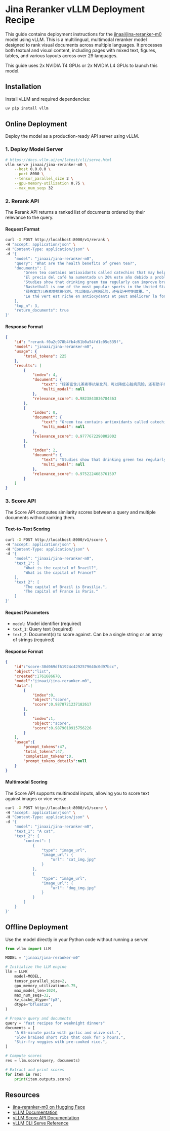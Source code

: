 # Jina Reranker vLLM Deployment Recipe

This guide contains deployment instructions for the [jinaai/jina-reranker-m0](https://huggingface.co/jinaai/jina-reranker-m0) model using vLLM. This is a multilingual, multimodal reranker model designed to rank visual documents across multiple languages. It processes both textual and visual content, including pages with mixed text, figures, tables, and various layouts across over 29 languages.

This guide uses 2x NVIDIA T4 GPUs or 2x NVIDIA L4 GPUs to launch this model.


## Installation

Install vLLM and required dependencies:

```bash
uv pip install vllm
```

## Online Deployment

Deploy the model as a production-ready API server using vLLM.

### 1. Deploy Model Server

```bash
# https://docs.vllm.ai/en/latest/cli/serve.html
vllm serve jinaai/jina-reranker-m0 \
    --host 0.0.0.0 \
    --port 8000 \
    --tensor_parallel_size 2 \
    --gpu-memory-utilization 0.75 \
    --max_num_seqs 32
```

### 2. Rerank API

The Rerank API returns a ranked list of documents ordered by their relevance to the query.

#### Request Format

```bash
curl -X POST http://localhost:8000/v1/rerank \
-H "accept: application/json" \
-H "Content-Type: application/json" \
-d '{
    "model": "jinaai/jina-reranker-m0",
    "query": "What are the health benefits of green tea?",
    "documents": [
        "Green tea contains antioxidants called catechins that may help reduce inflammation and protect cells from damage.",
        "El precio del café ha aumentado un 20% este año debido a problemas en la cadena de suministro.",
        "Studies show that drinking green tea regularly can improve brain function and boost metabolism.",
        "Basketball is one of the most popular sports in the United States.",
        "绿茶富含儿茶素等抗氧化剂，可以降低心脏病风险，还有助于控制体重。",
        "Le thé vert est riche en antioxydants et peut améliorer la fonction cérébrale."
    ],
    "top_n": 3,
    "return_documents": true
}'
```

#### Response Format

```json
{
    "id": "rerank-f0a2c978b4fb4d61b0a54fd1c05e335f",
    "model": "jinaai/jina-reranker-m0",
    "usage": {
        "total_tokens": 225
    },
    "results": [
        {
            "index": 4,
            "document": {
                "text": "绿茶富含儿茶素等抗氧化剂，可以降低心脏病风险，还有助于控制体重。",
                "multi_modal": null
            },
            "relevance_score": 0.9823843836784363
        },
        {
            "index": 0,
            "document": {
                "text": "Green tea contains antioxidants called catechins that may help reduce inflammation and protect cells from damage.",
                "multi_modal": null
            },
            "relevance_score": 0.9777672290802002
        },
        {
            "index": 2,
            "document": {
                "text": "Studies show that drinking green tea regularly can improve brain function and boost metabolism.",
                "multi_modal": null
            },
            "relevance_score": 0.9752224683761597
        }
    ]
}
```

### 3. Score API

The Score API computes similarity scores between a query and multiple documents without ranking them.

#### Text-to-Text Scoring

```bash
curl -X POST http://localhost:8000/v1/score \
-H "accept: application/json" \
-H "Content-Type: application/json" \
-d '{
    "model": "jinaai/jina-reranker-m0",
    "text_1": [
        "What is the capital of Brazil?",
        "What is the capital of France?"
    ],
    "text_2": [
        "The capital of Brazil is Brasilia.",
        "The capital of France is Paris."
    ]
}'
```

#### Request Parameters
- `model`: Model identifier (required)
- `text_1`: Query text (required)
- `text_2`: Document(s) to score against. Can be a single string or an array of strings (required)

#### Response Format

```json
{
    "id":"score-30d069df61924c4292579640c0d97bcc",
    "object":"list",
    "created":1761686670,
    "model":"jinaai/jina-reranker-m0",
    "data":[
        {
            "index":0,
            "object":"score",
            "score":0.9878721237182617
        },
        {
            "index":1,
            "object":"score",
            "score":0.9879010915756226
        }
    ],
    "usage":{
        "prompt_tokens":47,
        "total_tokens":47,
        "completion_tokens":0,
        "prompt_tokens_details":null
    }
}
```

#### Multimodal Scoring

The Score API supports multimodal inputs, allowing you to score text against images or vice versa:

```bash
curl -X POST http://localhost:8000/v1/score \
-H "accept: application/json" \
-H "Content-Type: application/json" \
-d '{
    "model": "jinaai/jina-reranker-m0",
    "text_1": "A cat",
    "text_2": {
        "content": [
            {
                "type": "image_url",
                "image_url": {
                    "url": "cat_img.jpg"
                }
            },
            {
                "type": "image_url",
                "image_url": {
                    "url": "dog_img.jpg"
                }
            }
        ]
    }
}'
```


## Offline Deployment

Use the model directly in your Python code without running a server.

```python
from vllm import LLM

MODEL = "jinaai/jina-reranker-m0"

# Initialize the LLM engine
llm = LLM(
    model=MODEL,
    tensor_parallel_size=2,
    gpu_memory_utilization=0.75,
    max_model_len=1024,
    max_num_seqs=32,
    kv_cache_dtype="fp8",
    dtype="bfloat16",
)

# Prepare query and documents
query = "fast recipes for weeknight dinners"
documents = [
    "A 65-minute pasta with garlic and olive oil.",
    "Slow braised short ribs that cook for 5 hours.",
    "Stir-fry veggies with pre-cooked rice.",
]

# Compute scores
res = llm.score(query, documents)

# Extract and print scores
for item in res:
    print(item.outputs.score)
```


## Resources

- [jina-reranker-m0 on Hugging Face](https://huggingface.co/jinaai/jina-reranker-m0)
- [vLLM Documentation](https://docs.vllm.ai/)
- [vLLM Score API Documentation](https://docs.vllm.ai/en/latest/serving/openai_compatible_server.html#score-api)
- [vLLM CLI Serve Reference](https://docs.vllm.ai/en/latest/cli/serve.html)
